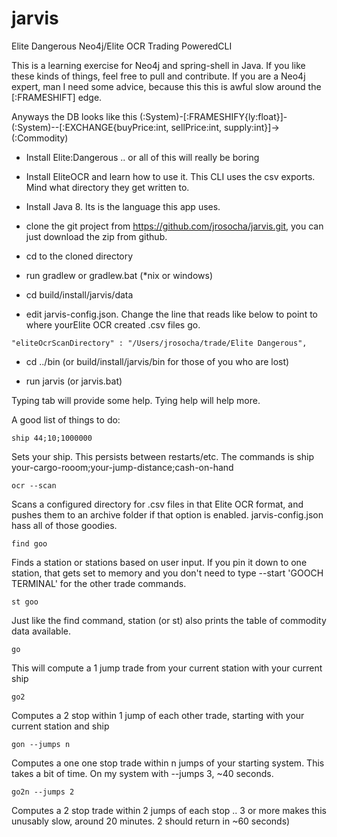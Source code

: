 # jarvis
Elite Dangerous Neo4j/Elite OCR Trading PoweredCLI

This is a learning exercise for Neo4j and spring-shell in Java. If you like these kinds of things, feel free to pull and contribute. If you are a Neo4j expert, man I need some advice, because this this is awful slow around the [:FRAMESHIFT] edge.

Anyways the DB looks like this
(:System)-[:FRAMESHIFY{ly:float}]-(:System)-[](:Station)-[:EXCHANGE{buyPrice:int, sellPrice:int, supply:int}]->(:Commodity)


* Install Elite:Dangerous .. or all of this will really be boring
* Install EliteOCR and learn how to use it. This CLI uses the csv exports. Mind what directory they get written to.

* Install Java 8. Its is the language this app uses.

* clone the git project from https://github.com/jrosocha/jarvis.git, you can just download the zip from github.
* cd to the cloned directory
* run gradlew or gradlew.bat (*nix or windows)

* cd build/install/jarvis/data
* edit jarvis-config.json. Change the line that reads like below to point to where yourElite OCR created .csv files go.
```
"eliteOcrScanDirectory" : "/Users/jrosocha/trade/Elite Dangerous",
```

* cd ../bin (or build/install/jarvis/bin for those of you who are lost)

* run jarvis (or jarvis.bat)

Typing tab will provide some help.
Tying help <command> will help more.

A good list of things to do:

```
ship 44;10;1000000 
```
Sets your ship. This persists between restarts/etc. The commands is ship your-cargo-rooom;your-jump-distance;cash-on-hand
 
```
ocr --scan  
```
Scans a configured directory for .csv files in that Elite OCR format, and pushes them to an archive folder if that option is enabled. jarvis-config.json hass all of those goodies.

```
find goo
```
Finds a station or stations based on user input. If you pin it down to one station, that gets set to memory and you don't need to type --start 'GOOCH TERMINAL' for the other trade commands.

```
st goo
```
Just like the find command, station (or st) also prints the table of commodity data available.

```
go
```
This will compute a 1 jump trade from your current station with your current ship

```
go2
```
Computes a 2 stop within 1 jump of each other trade, starting with your current station and ship

```
gon --jumps n 
```
Computes a one one stop trade within n jumps of your starting system. This takes a bit of time. On my system with --jumps 3, ~40 seconds.

```
go2n --jumps 2 
```
Computes a 2 stop trade within 2 jumps of each stop .. 3 or more makes this unusably slow, around 20 minutes. 2 should return in ~60 seconds)
